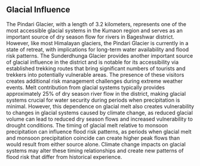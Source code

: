 ## Glacial Influence

The Pindari Glacier, with a length of 3.2 kilometers, represents one of the most accessible glacial systems in the Kumaon region and serves as an important source of dry season flow for rivers in Bageshwar district. However, like most Himalayan glaciers, the Pindari Glacier is currently in a state of retreat, with implications for long-term water availability and flood risk patterns.
The Sunderdhunga Glacier provides another important source of glacial influence in the district and is notable for its accessibility via established trekking routes that bring significant numbers of tourists and trekkers into potentially vulnerable areas. The presence of these visitors creates additional risk management challenges during extreme weather events.
Melt contribution from glacial systems typically provides approximately 25% of dry season river flow in the district, making glacial systems crucial for water security during periods when precipitation is minimal. However, this dependence on glacial melt also creates vulnerability to changes in glacial systems caused by climate change, as reduced glacial volume can lead to reduced dry season flows and increased vulnerability to drought conditions.
The timing of glacial melt relative to monsoon precipitation can influence flood risk patterns, as periods when glacial melt and monsoon precipitation coincide can create higher peak flows than would result from either source alone. Climate change impacts on glacial systems may alter these timing relationships and create new patterns of flood risk that differ from historical experience.